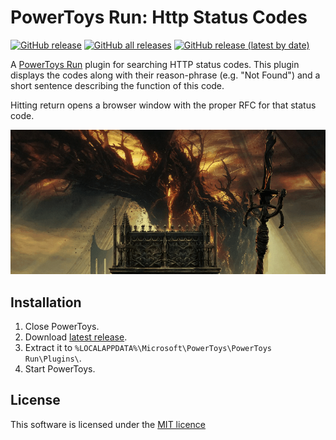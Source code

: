 # PowerToys Run: Http Status Codes

[![GitHub release](https://img.shields.io/github/v/release/grzhan/HttpStatusCodePowerToys?style=flat-square)](https://github.com/grzhan/HttpStatusCodePowerToys/releases/latest)
[![GitHub all releases](https://img.shields.io/github/downloads/grzhan/HttpStatusCodePowerToys/total?style=flat-square)](https://github.com/grzhan/HttpStatusCodePowerToys/releases/)
[![GitHub release (latest by date)](https://img.shields.io/github/downloads/grzhan/HttpStatusCodePowerToys/latest/total?style=flat-square)](https://github.com/grzhan/HttpStatusCodePowerToys/releases/latest)

A [PowerToys Run](https://learn.microsoft.com/windows/powertoys/run) plugin for searching HTTP status codes. This plugin displays the codes along with their reason-phrase (e.g. "Not Found") and a short sentence describing the function of this code.

Hitting return opens a browser window with the proper RFC for that status code.

![httpstatuscode](httpstatuscodes.gif)

## Installation

1. Close PowerToys.
2. Download [latest release](https://github.com/grzhan/HttpStatusCodePowerToys/releases/latest).
3. Extract it to `%LOCALAPPDATA%\Microsoft\PowerToys\PowerToys Run\Plugins\`.
4. Start PowerToys.

## License

This software is licensed under the [MIT licence](https://github.com/grzhan/HttpStatusCodePowerToys/blob/main/LICENSE)